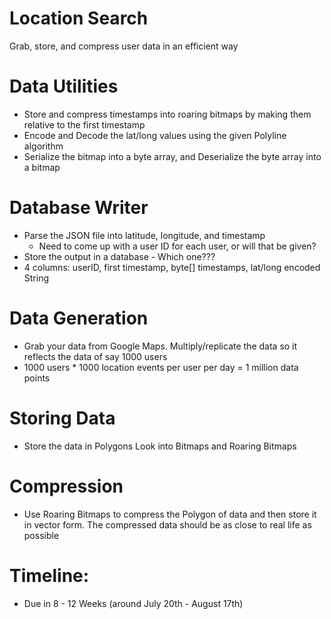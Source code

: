 # Location Search

Grab, store, and compress user data in an efficient way

# Data Utilities

- Store and compress timestamps into roaring bitmaps by making them relative to the first timestamp
- Encode and Decode the lat/long values using the given Polyline algorithm
- Serialize the bitmap into a byte array, and Deserialize the byte array into a bitmap

# Database Writer

- Parse the JSON file into latitude, longitude, and timestamp
  - Need to come up with a user ID for each user, or will that be given?
- Store the output in a database - Which one???
- 4 columns: userID, first timestamp, byte[] timestamps, lat/long encoded String

# Data Generation

- Grab your data from Google Maps. Multiply/replicate the data so it reflects the data of say 1000 users
- 1000 users \* 1000 location events per user per day = 1 million data points

# Storing Data

- Store the data in Polygons Look into Bitmaps and Roaring Bitmaps

# Compression

- Use Roaring Bitmaps to compress the Polygon of data and then store it in vector form. The compressed data should be as close to real life as possible

# Timeline:

- Due in 8 - 12 Weeks (around July 20th - August 17th)
